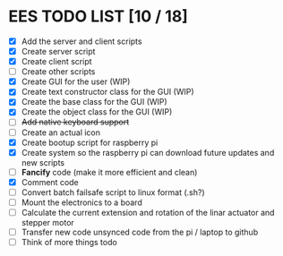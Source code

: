# EES TODO LIST [10 / 18]

- [X] Add the server and client scripts
- [X] Create server script
- [X] Create client script
- [ ] Create other scripts
- [X] Create GUI for the user (WIP)
- [X] Create text constructor class for the GUI (WIP)
- [X] Create the base class for the GUI (WIP)
- [X] Create the object class for the GUI (WIP)
- [ ] ~~Add native keyboard support~~
- [ ] Create an actual icon
- [X] Create bootup script for raspberry pi
- [X] Create system so the raspberry pi can download future updates and new scripts
- [ ] **Fancify** code (make it more efficient and clean)
- [X] Comment code
- [ ] Convert batch failsafe script to linux format (.sh?)
- [ ] Mount the electronics to a board
- [ ] Calculate the current extension and rotation of the linar actuator and stepper motor
- [ ] Transfer new code unsynced code from the pi / laptop to github
- [ ] Think of more things todo
